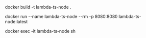 docker build -t lambda-ts-node .

docker run --name lambda-ts-node --rm -p 8080:8080 lambda-ts-node:latest

docker exec -it lambda-ts-node  sh 
